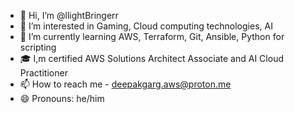 - 👋 Hi, I’m @llightBringerr
- 👀 I’m interested in Gaming, Cloud computing technologies, AI
- 🌱 I’m currently learning AWS, Terraform, Git, Ansible, Python for scripting
- 🎓 I,m certified AWS Solutions Architect Associate and AI Cloud Practitioner
- 📫 How to reach me - deepakgarg.aws@proton.me
- 😄 Pronouns: he/him

<!---
llightBringerr/llightBringerr is a ✨ special ✨ repository because its `README.md` (this file) appears on your GitHub profile.
You can click the Preview link to take a look at your changes.
--->
